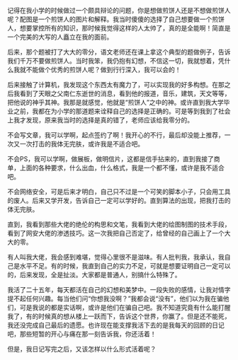 

记得在我小学的时候做过一个颇具辩论的问题，你是想做煎饼人还是不想做煎饼人呢？配图是一个煎饼人的图片和解释。我当时傻傻的选择了自己想要做一个煎饼人，想要掌控所有的知识，那时候我觉得这样的人太帅了，真的是全能啊！简直是一个完美的大写的人矗立在我的面前。

后来，那个题被打了大大的零分，语文老师还在课上拿这个典型的题做例子，告诉我们千万不要做煎饼人。当时我笨，我仍抱有幻想，不信这一切，我就想着，凭什么我就不能做个优秀的煎饼人呢？做到行行深入，我可以会的！

后来接触了计算机，我发现这个东西太有魔力了，可以实现我的好多构想。在那之后我看到了天眼之父南仁东逝世的消息，看到他的报道，音乐，建筑，天文等等，把他说的神乎其神。我那是就感觉，他就是“煎饼人”之中的神。或许直到我大学毕业之前，我都在为小学的那道题来诠释自己的选择是正确的。可是等到我到了社会上我才发现，原来我当时的选择是真的错了，老师应该给我零分的。

不会写文章，我可以学啊，起点签约了啊！我开心的不行，最后却没能上推荐，一次又一次打击的我体无完肤，或许我是不适合吧。

不会PS，我可以学啊，做展板，做明信片，这都是信手拈来的，直到我接了商单，上面的各种要求，什么出血，什么格式，我是一个都不懂，或许是我不适合吧。

不会网络安全，可是后来才明白，自己只不过是一个可笑的脚本小子，只会用工具的废人。后来又学开发，告诉自己一定可以学好的。直到算法的出现，把我打击的体无完肤。

直到，我看到那些大佬的绝伦的构思和文笔，我看到大佬的绘图制图的技术手段，看到了网安大佬的渗透技巧。这一次我把自己否定了，给曾经的自己画上了一个大大的零。

有人叫我大佬，我会感到难堪，觉得心里很不是滋味。有人批判我，我承认，我自己是水平不足。有的时候，我直到自己的实力不足，可就是想要证明自己一定可以的，后来发现，全是扯淡。大家都是普通人，别搞什么特殊了。

我活了二十五年，每天都活在自己的幻想和美梦中。一段失败的感情，让我对情字提不起任何兴趣。每当他们问“你想我没啊？”我都会说“没有”，他们以为我在骗他们，可是我说的都是实话啊，或许是他们在骗自己吧。我不知道究竟有什么能打醒我了，有的时候真的想从楼上一跃而下，告诉这个世界，你赢了。但是还不能死，我还没完成自己最后的遗愿。也许现在能支撑我活下去的是我每天的回顾的日记吧，那些短暂的开心与痛在那一刻告诉我，你还活着！

但是，我日记写完之后，又该怎样以什么形式活着呢？

